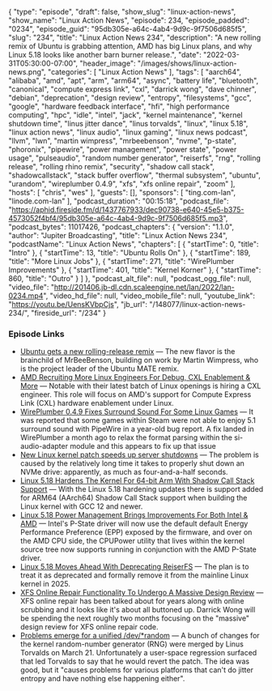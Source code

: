 {
  "type": "episode",
  "draft": false,
  "show_slug": "linux-action-news",
  "show_name": "Linux Action News",
  "episode": 234,
  "episode_padded": "0234",
  "episode_guid": "95db305e-a64c-4ab4-9d9c-9f7506d685f5",
  "slug": "234",
  "title": "Linux Action News 234",
  "description": "A new rolling remix of Ubuntu is grabbing attention, AMD has big Linux plans, and why Linux 5.18 looks like another barn burner release.",
  "date": "2022-03-31T05:30:00-07:00",
  "header_image": "/images/shows/linux-action-news.png",
  "categories": [
    "Linux Action News"
  ],
  "tags": [
    "aarch64",
    "alibaba",
    "amd",
    "apt",
    "arm",
    "arm64",
    "async",
    "battery life",
    "bluetooth",
    "canonical",
    "compute express link",
    "cxl",
    "darrick wong",
    "dave chinner",
    "debian",
    "deprecation",
    "design review",
    "entropy",
    "filesystems",
    "gcc",
    "google",
    "hardware feedback interface",
    "hfi",
    "high performance computing",
    "hpc",
    "idle",
    "intel",
    "jack",
    "kernel maintenance",
    "kernel shutdown time",
    "linus jitter dance",
    "linus torvalds",
    "linux",
    "linux 5.18",
    "linux action news",
    "linux audio",
    "linux gaming",
    "linux news podcast",
    "llvm",
    "lwn",
    "martin wimpress",
    "mrbeebenson",
    "nvme",
    "p-state",
    "phoronix",
    "pipewire",
    "power management",
    "power state",
    "power usage",
    "pulseaudio",
    "random number generator",
    "reiserfs",
    "rng",
    "rolling release",
    "rolling rhino remix",
    "security",
    "shadow call stack",
    "shadowcallstack",
    "stack buffer overflow",
    "thermal subsystem",
    "ubuntu",
    "urandom",
    "wireplumber 0.4.9",
    "xfs",
    "xfs online repair",
    "zoom"
  ],
  "hosts": [
    "chris",
    "wes"
  ],
  "guests": [],
  "sponsors": [
    "ting.com-lan",
    "linode.com-lan"
  ],
  "podcast_duration": "00:15:18",
  "podcast_file": "https://aphid.fireside.fm/d/1437767933/dec90738-e640-45e5-b375-4573052f4bf4/95db305e-a64c-4ab4-9d9c-9f7506d685f5.mp3",
  "podcast_bytes": 11017426,
  "podcast_chapters": {
    "version": "1.1.0",
    "author": "Jupiter Broadcasting",
    "title": "Linux Action News 234",
    "podcastName": "Linux Action News",
    "chapters": [
      {
        "startTime": 0,
        "title": "Intro"
      },
      {
        "startTime": 13,
        "title": "Ubuntu Rolls On"
      },
      {
        "startTime": 189,
        "title": "More Linux Jobs"
      },
      {
        "startTime": 271,
        "title": "WirePlumber Improvements"
      },
      {
        "startTime": 401,
        "title": "Kernel Korner"
      },
      {
        "startTime": 860,
        "title": "Outro"
      }
    ]
  },
  "podcast_alt_file": null,
  "podcast_ogg_file": null,
  "video_file": "http://201406.jb-dl.cdn.scaleengine.net/lan/2022/lan-0234.mp4",
  "video_hd_file": null,
  "video_mobile_file": null,
  "youtube_link": "https://youtu.be/UensKVbpCjs",
  "jb_url": "/148077/linux-action-news-234/",
  "fireside_url": "/234"
}


### Episode Links

  * [Ubuntu gets a new rolling-release remix](https://www.theregister.com/2022/03/29/rolling_release_ubuntu_remix/ "Ubuntu gets a new rolling-release remix") — The new flavor is the brainchild of MrBeeBenson, building on work by Martin Wimpress, who is the project leader of the Ubuntu MATE remix.
  * [AMD Recruiting More Linux Engineers For Debug, CXL Enablement & More](https://www.phoronix.com/scan.php?page=news_item&px=AMD-More-Linux-CXL-Debug "AMD Recruiting More Linux Engineers For Debug, CXL Enablement & More") — Notable with their latest batch of Linux openings is hiring a CXL engineer. This role will focus on AMD's support for Compute Express Link (CXL) hardware enablement under Linux. 
  * [WirePlumber 0.4.9 Fixes Surround Sound For Some Linux Games](https://www.phoronix.com/scan.php?page=news_item&px=WirePlumber-0.4.9 "WirePlumber 0.4.9 Fixes Surround Sound For Some Linux Games") — It was reported that some games within Steam were not able to enjoy 5.1 surround sound with PipeWire in a year-old bug report. A fix landed in WirePlumber a month ago to relax the format parsing within the si-audio-adapter module and this appears to fix up that issue
  * [New Linux kernel patch speeds up server shutdowns](https://www.theregister.com/2022/03/29/google_kernel_patch/ "New Linux kernel patch speeds up server shutdowns") — The problem is caused by the relatively long time it takes to properly shut down an NVMe drive: apparently, as much as four-and-a-half seconds.
  * [Linux 5.18 Hardens The Kernel For 64-bit Arm With Shadow Call Stack Support](https://www.phoronix.com/scan.php?page=news_item&px=Linux-5.18-AArch64-SCS "Linux 5.18 Hardens The Kernel For 64-bit Arm With Shadow Call Stack Support") — With the Linux 5.18 hardening updates there is support added for ARM64 (AArch64) Shadow Call Stack support when building the Linux kernel with GCC 12 and newer. 
  * [Linux 5.18 Power Management Brings Improvements For Both Intel & AMD](https://www.phoronix.com/scan.php?page=news_item&px=Linux-5.18-Power-Management "Linux 5.18 Power Management Brings Improvements For Both Intel & AMD") — Intel's P-State driver will now use the default default Energy Performance Preference (EPP) exposed by the firmware, and over on the AMD CPU side, the CPUPower utility that lives within the kernel source tree now supports running in conjunction with the AMD P-State driver.
  * [Linux 5.18 Moves Ahead With Deprecating ReiserFS](https://www.phoronix.com/scan.php?page=news_item&px=Linux-5.18-Deprecates-ReiserFS "Linux 5.18 Moves Ahead With Deprecating ReiserFS") — The plan is to treat it as deprecated and formally remove it from the mainline Linux kernel in 2025.
  * [XFS Online Repair Functionality To Undergo A Massive Design Review](https://www.phoronix.com/scan.php?page=news_item&px=Linux-5.18-XFS-Changes "XFS Online Repair Functionality To Undergo A Massive Design Review") — XFS online repair has been talked about for years along with online scrubbing and it looks like it's about all buttoned up. Darrick Wong will be spending the next roughly two months focusing on the "massive" design review for XFS online repair code. 
  * [Problems emerge for a unified /dev/*random](https://lwn.net/Articles/889452/ "Problems emerge for a unified /dev/*random") — A bunch of changes for the kernel random-number generator (RNG) were merged by Linus Torvalds on March 21. Unfortunately a user-space regression surfaced that led Torvalds to say that he would revert the patch. The idea was good, but it "causes problems for various platforms that can't do jitter entropy and have nothing else happening either".


